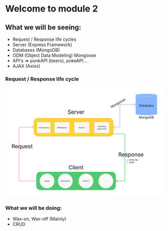 # Welcome to module 2

## What we will be seeing:

- Request / Response life cycles
- Server (Express Framework)
- Databases (MongoDB)
- ODM (Object Data Modeling) Mongoose
- API's => punkAPI (beers), pokeAPI...
- AJAX (Axios)

### Request / Response life cycle

![](./Request_Response.jpg)

### What we will be doing:

- Wax-on, Wax-off (Mainly)
- CRUD
